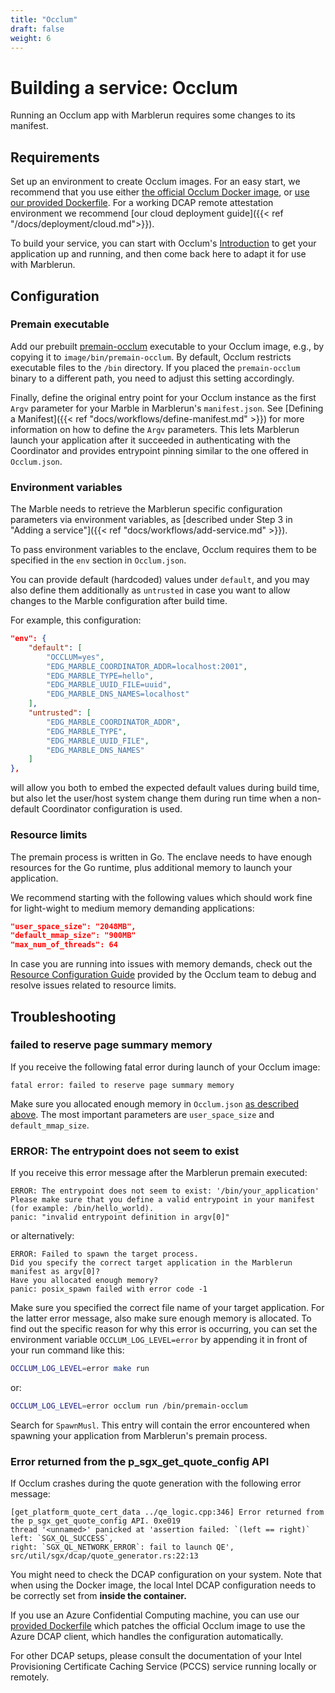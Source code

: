 ```yaml
---
title: "Occlum"
draft: false
weight: 6
---
```


# Building a service: Occlum
Running an Occlum app with Marblerun requires some changes to its manifest.

## Requirements
Set up an environment to create Occlum images. For an easy start, we recommend that you use either [the official Occlum Docker image](https://hub.docker.com/r/occlum/occlum), or [use our provided Dockerfile](https://github.com/edgelesssys/marblerun/blob/master/samples/occlum-hello/Dockerfile). For a working DCAP remote attestation environment we recommend [our cloud deployment guide]({{< ref "/docs/deployment/cloud.md">}}).

To build your service, you can start with Occlum's [Introduction](https://github.com/occlum/occlum#introduction) to get your application up and running, and then come back here to adapt it for use with Marblerun.

## Configuration
### Premain executable
Add our prebuilt [premain-occlum](https://github.com/edgelesssys/marblerun/releases/download/latest/premain-occlum) executable to your Occlum image, e.g., by copying it to `image/bin/premain-occlum`. By default, Occlum restricts executable files to the `/bin` directory. If you placed the `premain-occlum` binary to a different path, you need to adjust this setting accordingly.

Finally, define the original entry point for your Occlum instance as the first `Argv` parameter for your Marble in Marblerun's `manifest.json`. See [Defining a Manifest]({{< ref "docs/workflows/define-manifest.md" >}}) for more information on how to define the `Argv` parameters. This lets Marblerun launch your application after it succeeded in authenticating with the Coordinator and provides entrypoint pinning similar to the one offered in `Occlum.json`.

### Environment variables
The Marble needs to retrieve the Marblerun specific configuration parameters via environment variables, as [described under Step 3 in "Adding a service"]({{< ref "docs/workflows/add-service.md" >}}).

To pass environment variables to the enclave, Occlum requires them to be specified in the `env` section in `Occlum.json`.

You can provide default (hardcoded) values under `default`, and you may also define them additionally as `untrusted` in case you want to allow changes to the Marble configuration after build time.

For example, this configuration:
```json
"env": {
    "default": [
        "OCCLUM=yes",
        "EDG_MARBLE_COORDINATOR_ADDR=localhost:2001",
        "EDG_MARBLE_TYPE=hello",
        "EDG_MARBLE_UUID_FILE=uuid",
        "EDG_MARBLE_DNS_NAMES=localhost"
    ],
    "untrusted": [
        "EDG_MARBLE_COORDINATOR_ADDR",
        "EDG_MARBLE_TYPE",
        "EDG_MARBLE_UUID_FILE",
        "EDG_MARBLE_DNS_NAMES"
    ]
},
```

will allow you both to embed the expected default values during build time, but also let the user/host system change them during run time when a non-default Coordinator configuration is used.

### Resource limits
The premain process is written in Go. The enclave needs to have enough resources for the Go runtime, plus additional memory to launch your application.

We recommend starting with the following values which should work fine for light-wight to medium memory demanding applications:
```json
"user_space_size": "2048MB",
"default_mmap_size": "900MB"
"max_num_of_threads": 64
```

In case you are running into issues with memory demands, check out the [Resource Configuration Guide](https://github.com/occlum/occlum/blob/master/docs/resource_config_guide.md) provided by the Occlum team to debug and resolve issues related to resource limits.

## Troubleshooting
### failed to reserve page summary memory
If you receive the following fatal error during launch of your Occlum image:
```
fatal error: failed to reserve page summary memory
```

Make sure you allocated enough memory in `Occlum.json` [as described above](#resource-limits). The most important parameters are `user_space_size` and `default_mmap_size`.

### ERROR: The entrypoint does not seem to exist
If you receive this error message after the Marblerun premain executed:
```
ERROR: The entrypoint does not seem to exist: '/bin/your_application'
Please make sure that you define a valid entrypoint in your manifest (for example: /bin/hello_world).
panic: "invalid entrypoint definition in argv[0]"
```

or alternatively:

```
ERROR: Failed to spawn the target process.
Did you specify the correct target application in the Marblerun manifest as argv[0]?
Have you allocated enough memory?
panic: posix_spawn failed with error code -1
```

Make sure you specified the correct file name of your target application. For the latter error message, also make sure enough memory is allocated. To find out the specific reason for why this error is occurring, you can set the environment variable `OCCLUM_LOG_LEVEL=error` by appending it in front of your run command like this:

```sh
OCCLUM_LOG_LEVEL=error make run
```

or:
```sh
OCCLUM_LOG_LEVEL=error occlum run /bin/premain-occlum
```

Search for `SpawnMusl`. This entry will contain the error encountered when spawning your application from Marblerun's premain process.


### Error returned from the p_sgx_get_quote_config API

If Occlum crashes during the quote generation with the following error message:
```
[get_platform_quote_cert_data ../qe_logic.cpp:346] Error returned from the p_sgx_get_quote_config API. 0xe019
thread '<unnamed>' panicked at 'assertion failed: `(left == right)`
left: `SGX_QL_SUCCESS`,
right: `SGX_QL_NETWORK_ERROR`: fail to launch QE', src/util/sgx/dcap/quote_generator.rs:22:13
```

You might need to check the DCAP configuration on your system. Note that when using the Docker image, the local Intel DCAP configuration needs to be correctly set from **inside the container.**

If you use an Azure Confidential Computing machine, you can use our [provided Dockerfile](https://github.com/edgelesssys/marblerun/blob/master/samples/occlum-hello/Dockerfile) which patches the official Occlum image to use the Azure DCAP client, which handles the configuration automatically.

For other DCAP setups, please consult the documentation of your Intel Provisioning Certificate Caching Service (PCCS) service running locally or remotely.
